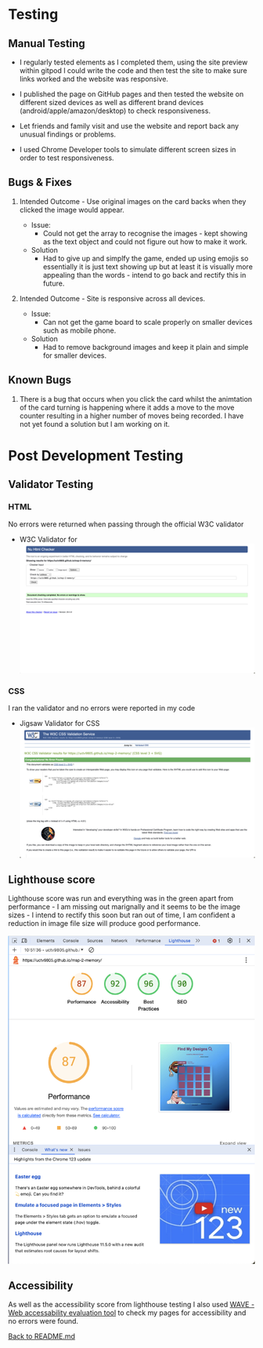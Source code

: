 # Testing

## Manual Testing

- I regularly tested elements as I completed them, using the site preview within gitpod I could write the code and then test the site to make sure links worked and the website was responsive.

- I published the page on GitHub pages and then tested the website on different sized devices as well as different brand devices (android/apple/amazon/desktop) 
 to check responsiveness. 

- Let friends and family visit and use the website and report back any unusual findings or problems. 

- I used Chrome Developer tools to simulate different screen sizes in order to test responsiveness.

## Bugs & Fixes

1. Intended Outcome - Use original images on the card backs when they clicked the image would appear. 
    - Issue:
        - Could not get the array to recognise the images - kept showing as the text object and could not figure out how to make it work. 
    - Solution
        - Had to give up and simplfy the game, ended up using emojis so essentially it is just text showing up but at least it is visually more appealing than the words - intend to go back and rectify this in future. 

2. Intended Outcome - Site is responsive across all devices.
    - Issue:
        - Can not get the game board to scale properly on smaller devices such as mobile phone. 
    - Solution
        - Had to remove background images and keep it plain and simple for smaller devices.
    
## Known Bugs

1. There is a bug that occurs when you click the card whilst the animtation of the card turning is happening where it adds a move to the move counter resulting in a higher number of moves being recorded. I have not yet found a solution but I am working on it. 

# Post Development Testing

## Validator Testing

### HTML
No errors were returned when passing through the official W3C validator
- W3C Validator for ![Find My Designs](assets/docs/screenshots/html-validator.png)

### CSS
I ran the validator and no errors were reported in my code

- Jigsaw Validator for CSS ![style.css validation](assets/docs/screenshots/w3c-css-validator.png)

## Lighthouse score

Lighthouse score was run and everything was in the green apart from performance - I am missing out marignally and it seems to be the image sizes - I intend to rectify this soon but ran out of time, I am confident a reduction in image file size will produce good performance.

![index lighthouse score](assets/docs/screenshots/lighthouse-score.png)

## Accessibility

As well as the accessibility score from lighthouse testing I also used [WAVE - Web accessability evaluation tool](https://wave.webaim.org/extension/) to check my pages for accessibility and no errors were found.

[Back to README.md](README.md)